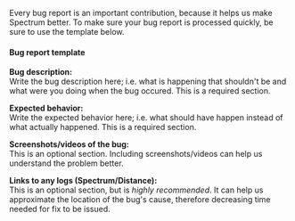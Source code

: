 Every bug report is an important contribution, because it helps us make Spectrum better. To make sure your bug report is processed quickly, be sure to use the template below.

#### Bug report template

**Bug description:**  
Write the bug description here; i.e. what is happening that shouldn't be and what were you doing when the bug occured. This is a required section.

**Expected behavior:**  
Write the expected behavior here; i.e. what should have happen instead of what actually happened. This is a required section. 

**Screenshots/videos of the bug:**  
This is an optional section. Including screenshots/videos can help us understand the problem better.

**Links to any logs (Spectrum/Distance):**  
This is an optional section, but is *highly recommended*. It can help us approximate the location of the bug's cause, therefore decreasing time needed for fix to be issued.